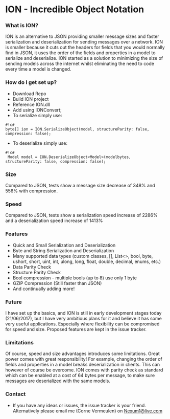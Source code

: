 
# ION - Incredible Object Notation #

### What is ION? ###

ION is an alternative to JSON providing smaller message sizes and faster serialization and deserialization for sending messages over a network. ION is smaller because it cuts out the headers for fields that you would normally find in JSON, it uses the order of the fields and properties in a model to serialize and deserialize. ION started as a solution to minimizing the size of sending models across the internet whilst eliminating the need to code every time a model is changed.

### How do I get set up? ###

* Download Repo
* Build ION project
* Reference ION.dll
* Add using IONConvert;
* To serialize simply use: 
```
#!c#
byte[] ion = ION.SerializeObject(model, structureParity: false, compression: false);
```
* To deserialize simply use:
```
#!c#
 Model model = ION.DeserializeObject<Model>(modelbytes, structureParity: false, compression: false);
```

### Size ###

Compared to JSON, tests show a message size decrease of 348% and 556% with compression.

### Speed ###

Compared to JSON, tests show a serialization speed increase of 2286% and a deserialization speed increase of 1413%

### Features ###

* Quick and Small Serialization and Deserialization
* Byte and String Serialization and Deserialization
* Many supported data types (custom classes, [], List<>, bool, byte, ushort, short, uint, int, ulong, long, float, double, decimal, enums, etc.)
* Data Parity Check
* Structure Parity Check
* Bool compression - multiple bools (up to 8) use only 1 byte
* GZIP Compression (Still faster than JSON)
* And continually adding more!

### Future ###

I have set up the basics, and ION is still in early development stages today (21/06/2017), but I have very ambitious plans for it and believe it has some very useful applications. Especially where flexibility can be compromised for speed and size. Proposed features are kept in the issue tracker.

### Limitations ###

Of course, speed and size advantages introduces some limitations. Great power comes with great responsibility! For example, changing the order of fields and properties in a model breaks deserialization in clients. This can however of course be overcome. ION comes with parity check as standard which can be enabled at a cost of 64 bytes per message, to make sure messages are deserialized with the same models.

### Contact ###

* If you have any ideas or issues, the issue tracker is your friend. Alternatively please email me (Corne Vermeulen) on Nexum1@live.com
